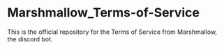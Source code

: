 # Marshmallow_Terms-of-Service
This is the official repository for the Terms of Service from Marshmallow, the discord bot.
